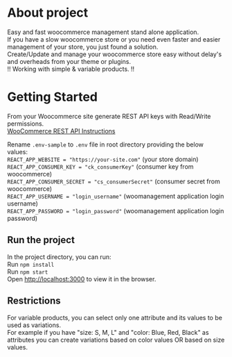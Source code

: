 # About project

Easy and fast woocommerce management stand alone application.\
If you have a slow woocommerce store or you need even faster and easier management of your store, you just found a solution.\
Create/Update and manage your woocommerce store easy without delay's and overheads from your theme or plugins.\
!! Working with simple & variable products. !!

# Getting Started

From your Woocommerce site generate REST API keys with Read/Write permissions.\
[WooCommerce REST API Instructions](https://woocommerce.com/document/woocommerce-rest-api/)

Rename `.env-sample` to `.env` file in root directory providing the below values: \
`REACT_APP_WEBSITE = "https://your-site.com"` (your store domain)\
`REACT_APP_CONSUMER_KEY = "ck_consumerKey"` (consumer key from woocommerce)\
`REACT_APP_CONSUMER_SECRET = "cs_consumerSecret"` (consumer secret from woocommerce)\
`REACT_APP_USERNAME = "login_username"` (woomanagement application login username)\
`REACT_APP_PASSWORD = "login_password"` (woomanagement application login password)

## Run the project

In the project directory, you can run: \
Run `npm install` \
Run `npm start` \
Open [http://localhost:3000](http://localhost:3000) to view it in the browser.

## Restrictions

For variable products, you can select only one attribute and its values to be used as variations.\
For example if you have "size: S, M, L" and "color: Blue, Red, Black" as attributes you can create variations based on color values OR based on size values.
